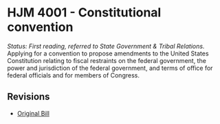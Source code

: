 # HJM 4001 - Constitutional convention
*Status: First reading, referred to State Government & Tribal Relations.*
Applying for a convention to propose amendments to the United States Constitution relating to fiscal restraints on the federal government, the power and jurisdiction of the federal government, and terms of office for federal officials and for members of Congress.

## Revisions
* [Original Bill](1/)